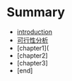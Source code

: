 # Summary

* [introduction](start.md)
* [可行性分析](analysis.md)
* [chapter1](
* [chapter2]
* [chapter3]
* [end]
